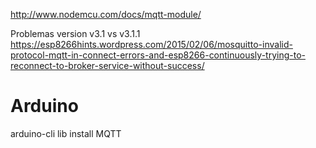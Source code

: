 http://www.nodemcu.com/docs/mqtt-module/

Problemas version v3.1 vs v3.1.1
https://esp8266hints.wordpress.com/2015/02/06/mosquitto-invalid-protocol-mqtt-in-connect-errors-and-esp8266-continuously-trying-to-reconnect-to-broker-service-without-success/


# Arduino
arduino-cli lib install MQTT
